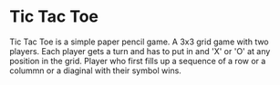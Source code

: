 # Tic Tac Toe

Tic Tac Toe is a simple paper pencil game. A 3x3 grid game with two players. Each player gets a turn and has to put in and 'X' or 'O' at any position in the grid. Player who first fills up a sequence of a row or a colummn or a diaginal with their symbol wins. 


